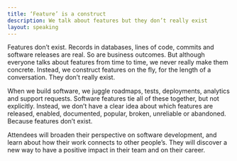 ```yaml
---
title: ‘Feature’ is a construct
description: We talk about features but they don’t really exist
layout: speaking
---
```


Features don’t exist.
Records in databases, lines of code, commits and software releases are real.
So are business outcomes.
But although everyone talks about features from time to time,
we never really make them concrete.
Instead, we construct features on the fly,
for the length of a conversation.
They don’t really exist.

When we build software, we juggle roadmaps,
tests, deployments, analytics and support requests.
Software features tie all of these together,
but not explicitly.
Instead, we don’t have a clear idea about which features are released,
enabled, documented, popular, broken, unreliable or abandoned.
Because features don’t exist.

Attendees will broaden their perspective on software development,
and learn about how their work connects to other people’s.
They will discover a new way to have a positive impact in their team and on their career.
